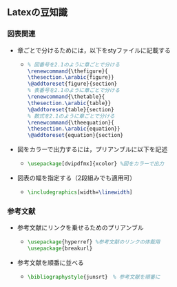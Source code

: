## Latexの豆知識
### 図表関連
- 章ごとで分けるためには，以下をstyファイルに記載する
  - ```tex
    % 図番号を2.1のように章ごとで分ける
    \renewcommand{\thefigure}{
    \thesection.\arabic{figure}}
    \@addtoreset{figure}{section}
    % 表番号を2.1のように章ごとで分ける
    \renewcommand{\thetable}{
    \thesection.\arabic{table}}
    \@addtoreset{table}{section}
    % 数式を2.1のように章ごとで分ける
    \renewcommand{\theequation}{
    \thesection.\arabic{equation}}
    \@addtoreset{equation}{section}
    ```
- 図をカラーで出力するには，プリアンブルに以下を記述
  - ```tex
    \usepackage[dvipdfmx]{xcolor} %図をカラーで出力
    ```
- 図表の幅を指定する（2段組みでも適用可）
  - ```tex
    \includegraphics[width=\linewidth]
    ```
### 参考文献
- 参考文献にリンクを乗せるためのプリアンブル
  - ```tex
    \usepackage{hyperref} %参考文献のリンクの体裁用
    \usepackage{breakurl}
    ```
- 参考文献を順番に並べる
  - ```tex
    \bibliographystyle{junsrt}　% 参考文献を順番に
    ```  
